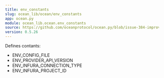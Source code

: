```yaml
---
title: env_constants
slug: ocean_lib/ocean/env_constants
app: ocean.py
module: ocean_lib.ocean.env_constants
source: https://github.com/oceanprotocol/ocean.py/blob/issue-384-improve-docs/ocean_lib/ocean/env_constants.py
version: 0.5.26
---
```

Defines contants:
- ENV_CONFIG_FILE
- ENV_PROVIDER_API_VERSION
- ENV_INFURA_CONNECTION_TYPE
- ENV_INFURA_PROJECT_ID

